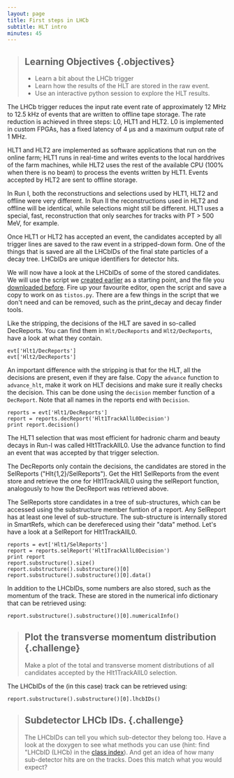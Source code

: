 ```yaml
---
layout: page
title: First steps in LHCb
subtitle: HLT intro
minutes: 45
---
```


> ## Learning Objectives {.objectives}
>
> * Learn a bit about the LHCb trigger
> * Learn how the results of the HLT are stored in the raw event.
> * Use an interactive python session to explore the HLT results.

The LHCb trigger reduces the input rate event rate of approximately 12 MHz
to 12.5 kHz of events that are written to offline tape storage. The rate
reduction is achieved in three steps: L0, HLT1 and HLT2. L0 is implemented in
custom FPGAs, has a fixed latency of 4 μs and a maximum output rate of 1 MHz.

HLT1 and HLT2 are implemented as software applications that run on the online
farm; HLT1 runs in real-time and writes events to the local harddrives of the
farm machines, while HLT2 uses the rest of the available CPU (100% when there is
no beam) to process the events written by HLT1. Events accepted by HLT2 are sent
to offline storage.

In Run I, both the reconstructions and selections used by HLT1, HLT2 and offline
were very different. In Run II the reconstructions used in HLT2 and offline will
be identical, while selections might still be different. HLT1 uses a special,
fast, reconstruction that only searches for tracks with PT > 500 MeV, for example.

Once HLT1 or HLT2 has accepted an event, the candidates accepted by all trigger
lines are saved to the raw event in a stripped-down form. One of the things that
is saved are all the LHCbIDs of the final state particles of a decay tree.
LHCbIDs are unique identifiers for detector hits.

We will now have a look at the LHCbIDs of some of the stored candidates. We will
use the script we [created earlier](http://lhcb.github.io/first-analysis-steps/05-interactive-dst.html) as a starting
point, and the file you [downloaded before](http://lhcb.github.io/first-analysis-steps/05-files-from-grid.html). Fire up
your favourite editor, open the script and save a copy to work on as
`tistos.py`. There are a few things in the script that we don't need and can be
removed, such as the print_decay and decay finder tools.

Like the stripping, the decisions of the HLT are saved in so-called
DecReports. You can find them in `Hlt/DecReports` and `Hlt2/DecReports`, have a
look at what they contain.

~~~ {.python}
evt['Hlt1/DecReports']
evt['Hlt2/DecReports']
~~~

An important difference with the stripping is that for the HLT, all the
decisions are present, even if they are false. Copy the `advance` function to
`advance_hlt`, make it work on HLT decisions and make sure it really checks the
decision. This can be done using the `decision` member function of a
`DecReport`. Note that all names in the reports end with `Decision`.

~~~ {.python}
reports = evt['Hlt1/DecReports']
report = reports.decReport('Hlt1TrackAllL0Decision')
print report.decision()
~~~

The HLT1 selection that was most efficient for hadronic charm and beauty decays
in Run-I was called Hlt1TrackAllL0. Use the advance function to find an event
that was accepted by that trigger selection.

The DecReports only contain the decisions, the candidates are stored in the
SelReports ("Hlt{1,2}/SelReports"). Get the Hlt1 SelReports from the event store
and retrieve the one for Hlt1TrackAllL0 using the selReport function,
analogously to how the DecReport was retrieved above.

The SelReports store candidates in a tree of sub-structures, which can be
accessed using the substructure member funtion of a report. Any SelReport has at
least one level of sub-structure. The sub-structure is internally stored in
SmartRefs, which can be derefereced using their "data" method. Let's have a look
at a SelReport for Hlt1TrackAllL0.

~~~ {.python}
reports = evt['Hlt1/SelReports']
report = reports.selReport('Hlt1TrackAllL0Decision')
print report
report.substructure().size()
report.substructure().substructure()[0]
report.substructure().substructure()[0].data()
~~~

In addition to the LHCbIDs, some numbers are also stored, such as the momentum
of the track. These are stored in the numerical info dictionary that can be
retrieved using:

~~~ {.python}
report.substructure().substructure()[0].numericalInfo()
~~~

> ## Plot the transverse momentum distribution {.challenge}
>
> Make a plot of the total and transverse moment distributions of all candidates
> accepted by the Hlt1TrackAllL0 selection.

The LHCbIDs of the (in this case) track can be retrieved using:

~~~ {.python}
report.substructure().substructure()[0].lhcbIDs()
~~~

> ## Subdetector LHCb IDs. {.challenge}
>
> The LHCbIDs can tell you which sub-detector they belong too. Have a
> look at the doxygen to see what methods you can use (hint: find "LHCbID (LHCb)
> in the
> [class index](http://lhcb-release-area.web.cern.ch/LHCb-release-area/DOC/davinci/latest_doxygen/classes.html)).
> And get an idea of how many sub-detector hits are on the tracks. Does this match
> what you would expect?
